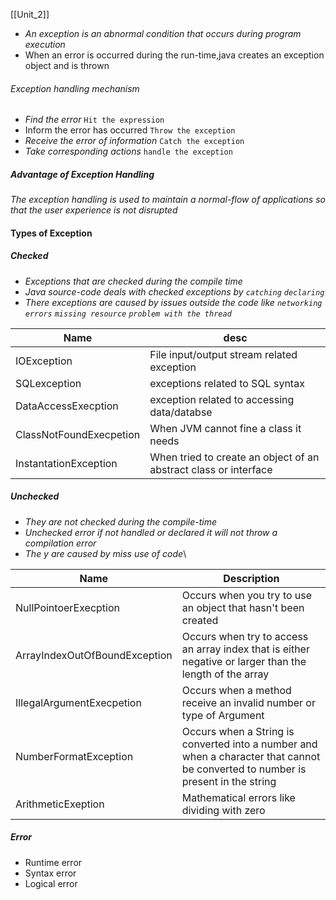[[Unit_2]]

* *An exception is an abnormal condition that occurs during program execution*
* When an error is occurred during the run-time,java creates an exception object and is thrown
###### Exception handling mechanism 
- *Find the error* `Hit the expression`
- Inform the error has occurred `Throw the exception`
- *Receive the error of information* `Catch the exception`
- *Take corresponding actions* `handle the exception`
##### Advantage of Exception Handling

*The exception handling is used to maintain a normal-flow of applications so that the user experience is not disrupted*

#### Types of Exception 
##### Checked
- *Exceptions that are checked during the compile time*
- *Java source-code deals with checked exceptions by `catching` `declaring`*
- *There exceptions are caused by issues outside the code like `networking errors` `missing resource` `problem with the thread`*

| Name                    | desc                                                             |
| ----------------------- | ---------------------------------------------------------------- |
| IOException             | File input/output  stream related  exception                     |
| SQLexception            | exceptions related to SQL syntax                                 |
| DataAccessExecption     | exception related to accessing data/databse                      |
| ClassNotFoundExecpetion | When JVM cannot fine a class it needs                            |
| InstantationException   | When tried to create an object of an abstract class or interface |

##### Unchecked
- *They are not checked during the compile-time*
- *Unchecked error if not handled or declared it will not throw a compilation error*
- *The y are caused by miss use of code*\

| Name                          | Description                                                                                                                         |
| ----------------------------- | ----------------------------------------------------------------------------------------------------------------------------------- |
| NullPointoerExecption         | Occurs when you try to use an object that hasn't been created                                                                       |
| ArrayIndexOutOfBoundException | Occurs when try to access an array index that is either negative or larger than the length of the array                             |
| IllegalArgumentExecpetion     | Occurs when a method receive an invalid number or type of Argument                                                                  |
| NumberFormatException         | Occurs when a String is converted  into  a number and when a character that cannot be converted to number  is present in the string |
| ArithmeticExeption            | Mathematical errors like dividing with zero                                                                                         |

##### Error
- Runtime error
- Syntax error
- Logical error

